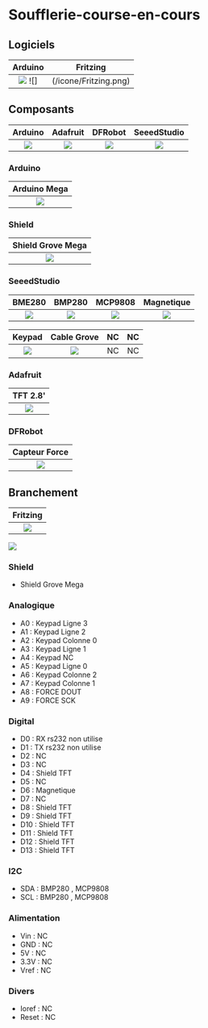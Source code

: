 # Soufflerie-course-en-cours

## Logiciels
| Arduino |  Fritzing |
| :-----: | :------: |
| ![](/icone/Arduino.png)  ![]| (/icone/Fritzing.png) |

## Composants
| Arduino | Adafruit | DFRobot | SeeedStudio |
| :-----: | :------: | :-----: | :---------: 
| ![](/icone/Arduino.png) | ![](/icone/Adafruit.png)| ![](/icone/DFRobot.png) | ![](/icone/Seeed_Studio.png) |

### Arduino
| Arduino Mega  |
| :-------------: |
| ![](/composants/Arduino%20Mega.jpg) |

### Shield
| Shield Grove Mega |
| :-------------: |
| ![](/composants/SeeedStudio/Shield_Grove_Mega.jpg) |
 
### SeeedStudio
| BME280 | BMP280 | MCP9808 | Magnetique |
| :-------------: | :-------------: | :-------------: | :-------------: |
| ![](/composants/SeeedStudio/Grove_BME280.jpg) | ![](/composants/SeeedStudio/Grove_BMP280.jpg) | ![](/composants/SeeedStudio/Grove_MCP9808.JPG) | ![](/composants/SeeedStudio/Grove_Magnetic_switch.jpg) |

| Keypad | Cable Grove | NC |  NC |
| :-------------: | :-------------: | :-------------: | :-------------: |
| ![](/composants/SeeedStudio/Grove_keypad12.jpg) | ![](/composants/SeeedStudio/Grove_Cable.jpg) | NC | NC |

### Adafruit
| TFT 2.8' |
| :-------------: |
| ![](/composants/Adafruit/Adafruit_2.8_TFT_Touch_Shield.jpg) |

### DFRobot
| Capteur Force |
| :-------------: |
| ![](/composants/DFRobot/DFRobot_Weight_Sensor_Module.jpg) |

## Branchement
| Fritzing |
| :-------------: |
| ![](/icone/Fritzing.png) |

![](/fritzing/Untitled_Sketch.png)

### Shield
* Shield Grove Mega

### Analogique
* A0 : Keypad Ligne 3
* A1 : Keypad Ligne 2
* A2 : Keypad Colonne 0
* A3 : Keypad Ligne 1
* A4 : Keypad NC
* A5 : Keypad Ligne 0
* A6 : Keypad Colonne 2
* A7 : Keypad Colonne 1
* A8 : FORCE DOUT
* A9 : FORCE SCK

### Digital
* D0 : RX rs232 non utilise
* D1 : TX rs232 non utilise
* D2 : NC
* D3 : NC
* D4 : Shield TFT
* D5 : NC
* D6 : Magnetique
* D7 : NC
* D8 : Shield TFT
* D9 : Shield TFT
* D10 : Shield TFT
* D11 : Shield TFT
* D12 : Shield TFT
* D13 : Shield TFT

### I2C
* SDA : BMP280 , MCP9808
* SCL : BMP280 , MCP9808

### Alimentation
* Vin : NC
* GND : NC
* 5V : NC
* 3.3V : NC
* Vref : NC

### Divers 
* Ioref : NC
* Reset : NC